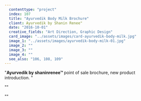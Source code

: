 ```yaml
---
  contenttype: "project"
  index: 107
  title: "Ayurvedik Body Milk Brochure"
  client: Ayurvedik by Shanin Renee"
  date: "2016-10-01"
  creative_fields: "Art Direction, Graphic Design"
  card_image: "../assets/images/card-ayurvedik-body-milk.jpg"
  image_1: "../assets/images/ayurvedik-body-milk-01.jpg"
  image_2: ""
  image_3: ""
  image_4: ""
  see_also: "106, 108, 109"
---
```


<p className=copy_A>"<strong>Ayurvedik by shaninrenee™ </strong> point of sale brochure, new product introduction.
"</p>
<p className=copy_B>""</p>
<p className=copy_C>""</p>
<p className=copy_D></p>
